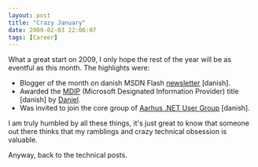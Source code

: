 ```yaml
---
layout: post
title: "Crazy January"
date: 2009-02-03 22:06:07
tags: [Career]
---
```

What a great start on 2009, I only hope the rest of the year will be as eventful as this month. The highlights were:
 
 - Blogger of the month on danish MSDN Flash [newsletter](http://www.microsoft.com/danmark/msdn/nyhedsbreve/2009/januar2009.htm) [danish].
 - Awarded the [MDIP](http://blogs.msdn.com/danielmf/archive/2008/04/23/mdip-microsoft-designated-information-provider.aspx) (Microsoft Designated Information Provider) title [danish] by [Daniel](http://blogs.msdn.com/danielmf/).
 - Was invited to join the core group of [Aarhus .NET User Group](htttp://www.anug.dk) [danish].

I am truly humbled by all these things, it's just great to know that someone out there thinks that my ramblings and crazy technical obsession is valuable.
 
Anyway, back to the technical posts.
